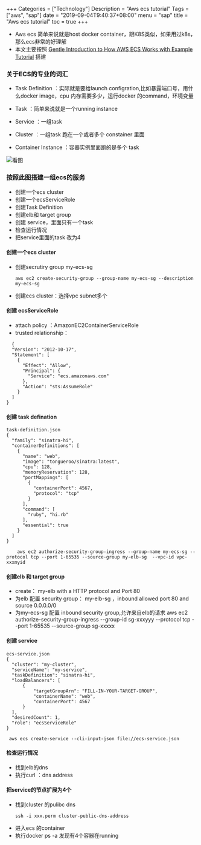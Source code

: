 +++
Categories = ["Technology"]
Description = "Aws ecs tutorial"
Tags = ["aws", "sap"]
date = "2019-09-04T9:40:37+08:00"
menu = "sap"
title = "Aws ecs tutorial"
toc = true
+++
- Aws ecs 简单来说就是host docker container，跟K8S类似，如果用过k8s，那么ecs非常的好理解
- 本文主要按照 [Gentle Introduction to How AWS ECS Works with Example Tutorial](https://medium.com/boltops/gentle-introduction-to-how-aws-ecs-works-with-example-tutorial-cea3d27ce63d) 搭建

### 关于ECS的专业的词汇 ###

- Task Definition ：实际就是要给launch configration,比如暴露端口号，用什么docker image，cpu 内存需要多少，运行docker 的command，环境变量

- Task  ：简单来说就是一个running instance
- Service ：一组task
- Cluster ：一组task 跑在一个或者多个 constainer 里面
- Container Instance  ：容器实例里面跑的是多个 task

![看图](https://miro.medium.com/max/668/1*k29gxIwwhDaP-Ge-G-yXCQ.png)

### 按照此图搭建一组ecs的服务 ###

- 创建一个ecs cluster
- 创建一个ecsServiceRole
- 创建Task Definition
- 创建elb和 target group
- 创建 service，里面只有一个task
- 检查运行情况
- 把service里面的task 改为4
  

#### 创建一个ecs cluster ####

- 创建secrutiry group my-ecs-sg
  ```
  aws ec2 create-security-group --group-name my-ecs-sg --description my-ecs-sg
  ```
- 创建ecs cluster：选择vpc subnet多个
  

#### 创建 ecsServiceRole ####

- attach policy ：AmazonEC2ContainerServiceRole 
- trusted relationship：
```
  {
  "Version": "2012-10-17",
  "Statement": [
    {
      "Effect": "Allow",
      "Principal": {
        "Service": "ecs.amazonaws.com"
      },
      "Action": "sts:AssumeRole"
    }
  ]
}
```

#### 创建 task defination ####


```
task-definition.json
{
  "family": "sinatra-hi",
  "containerDefinitions": [
    {
      "name": "web",
      "image": "tongueroo/sinatra:latest",
      "cpu": 128,
      "memoryReservation": 128,
      "portMappings": [
        {
          "containerPort": 4567,
          "protocol": "tcp"
        }
      ],
      "command": [
        "ruby", "hi.rb"
      ],
      "essential": true
    }
  ]
}

```
```
    aws ec2 authorize-security-group-ingress --group-name my-ecs-sg --protocol tcp --port 1-65535 --source-group my-elb-sg  --vpc-id vpc-xxxmyid

```

#### 创建elb 和 target group ####

- create： my-elb  with a HTTP protocol and Port 80
- 为elb 配置 security group： my-elb-sg ，inbound allowed port 80 and source 0.0.0.0/0
- 为my-ecs-sg 配置 inbound security group,允许来自elb的请求  aws ec2 authorize-security-group-ingress --group-id sg-xxxyyy --protocol tcp --port 1-65535 --source-group sg-xxxxx
  
#### 创建 service ####

  ```
  ecs-service.json
  {
    "cluster": "my-cluster",
    "serviceName": "my-service",
    "taskDefinition": "sinatra-hi",
    "loadBalancers": [
        {
            "targetGroupArn": "FILL-IN-YOUR-TARGET-GROUP",
            "containerName": "web",
            "containerPort": 4567
        }
    ],
    "desiredCount": 1,
    "role": "ecsServiceRole"
  }

   aws ecs create-service --cli-input-json file://ecs-service.json

 ```


#### 检查运行情况 ####

- 找到elb的dns
- 执行curl ：dns address

#### 把service的节点扩展为4个 ####

- 找到cluster 的pulibc dns
  ```
  ssh -i xxx.perm cluster-public-dns-address
  ```
- 进入ecs 的container 
- 执行docker ps -a 发现有4个容器在running





